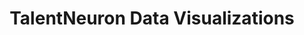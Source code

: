 ---
title: TalentNeuron Data Visualizations
excerpt: Lorem ipsum dolor sit amet, consectetur adipiscing elit, sed do eiusmod tempor incididunt ut labore et dolore magna aliqua. Ut enim ad minim veniam, quis nostrud exercitation ullamco laboris nisi ut aliquip ex ea commodo consequat.
image: http://placecorgi.com/400/200
image-alt: Alt Text

# hero section
hero-header: Hi, I’m Kirsten
hero-subheader: I’m a UI designer working on web applications in the Washington DC area.

# work introduction

# work gallery

# settings
layout: single/work
---